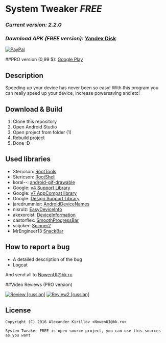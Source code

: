 # System Tweaker <b><i>FREE</i></b>

### <i><b>Current version: 2.2.0</b></i>

### <i>Download APK (FREE version):</i> [Yandex Disk](https://yadi.sk/d/5QMFmIEFxr7xx)

[![PayPal](https://www.paypalobjects.com/webstatic/mktg/Logo/pp-logo-200px.png)](https://www.paypal.me/nowenui)

##PRO version (0,99 $): [Google Play](https://play.google.com/store/apps/details?id=com.grarak.kerneladiutor)

## Description
Speeding up your device has never been so easy! With this program you can really speed up your device, increase powersaving and etc!

## Download & Build

1. Clone this repository
2. Open Android Studio
3. Open project from folder (1)
4. Rebuild project
5. Done :D

## Used libraries

* Stericson: [RootTools](https://github.com/Stericson/RootTools)
* Stericson: [RootShell](https://github.com/Stericson/RootShell)
* koral--: [android-gif-drawable](https://github.com/koral--/android-gif-drawable)
* Google: [v4 Support Library](https://developer.android.com/topic/libraries/support-library/features.html#v4)
* Google: [v7 AppCompat library](https://developer.android.com/topic/libraries/support-library/features.html#v7)
* Google: [Design Support Library](https://developer.android.com/topic/libraries/support-library/features.html#design)
* jaredrummler: [AndroidDeviceNames](https://github.com/jaredrummler/AndroidDeviceNames)
* nisrulz: [EasyDeviceInfo](https://github.com/nisrulz/easydeviceinfo)
* akexorcist: [DeviceInformation](https://github.com/akexorcist/DeviceInformation)
* castorflex: [SmoothProgressBar](https://github.com/castorflex/SmoothProgressBar)
* scijoker: [Spinner2](https://github.com/scijoker/spinner2)
* MrEngineer13 [SnackBar](https://github.com/MrEngineer13/SnackBar)

## How to report a bug
* A detailed description of the bug
* Logcat

And send all to NowenUI@bk.ru


##Video Reviews (PRO version)

[![Review [russian]](http://img.youtube.com/vi/fQhEU1_3jJw/0.jpg)](https://www.youtube.com/watch?v=fQhEU1_3jJw)
[![Review2 [russian]](http://img.youtube.com/vi/x-Zn8sd_ZpA/0.jpg)](https://youtu.be/x-Zn8sd_ZpA)

## License

    Copyright (C) 2016 Alexander Kirillov <NowenUI@bk.ru>
    
    System Tweaker FREE is open source project, you can use this sources as you want
